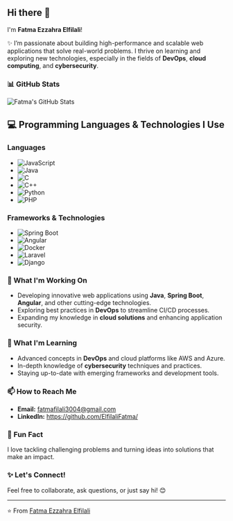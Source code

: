 ## Hi there 👋  

I'm **Fatma Ezzahra Elfilali**!  

✨ I’m passionate about building high-performance and scalable web applications that solve real-world problems. I thrive on learning and exploring new technologies, especially in the fields of **DevOps**, **cloud computing**, and **cybersecurity**.  
### 📊 GitHub Stats  

![Fatma's GitHub Stats](https://github-readme-stats.vercel.app/api?username=ElfilaliFatma&show_icons=true&theme=radical)  

## 💻 Programming Languages & Technologies I Use

### Languages
- ![JavaScript](https://img.shields.io/badge/JavaScript-F7DF1E?style=for-the-badge&logo=javascript&logoColor=white)
- ![Java](https://img.shields.io/badge/Java-007396?style=for-the-badge&logo=java&logoColor=white)
- ![C](https://img.shields.io/badge/C-A8B9CC?style=for-the-badge&logo=c&logoColor=white)
- ![C++](https://img.shields.io/badge/C++-00599C?style=for-the-badge&logo=cplusplus&logoColor=white)
- ![Python](https://img.shields.io/badge/Python-3776AB?style=for-the-badge&logo=python&logoColor=white)
- ![PHP](https://img.shields.io/badge/PHP-777BB4?style=for-the-badge&logo=php&logoColor=white)

### Frameworks & Technologies
- ![Spring Boot](https://img.shields.io/badge/Spring%20Boot-6DB33F?style=for-the-badge&logo=springboot&logoColor=white)
- ![Angular](https://img.shields.io/badge/Angular-DD0031?style=for-the-badge&logo=angular&logoColor=white)
- ![Docker](https://img.shields.io/badge/Docker-2496ED?style=for-the-badge&logo=docker&logoColor=white)
- ![Laravel](https://img.shields.io/badge/Laravel-FF2D20?style=for-the-badge&logo=laravel&logoColor=white)
- ![Django](https://img.shields.io/badge/Django-092E20?style=for-the-badge&logo=django&logoColor=white)


### 🔭 What I'm Working On  
- Developing innovative web applications using **Java**, **Spring Boot**, **Angular**, and other cutting-edge technologies.  
- Exploring best practices in **DevOps** to streamline CI/CD processes.  
- Expanding my knowledge in **cloud solutions** and enhancing application security.  

### 🌱 What I'm Learning  
- Advanced concepts in **DevOps** and cloud platforms like AWS and Azure.  
- In-depth knowledge of **cybersecurity** techniques and practices.  
- Staying up-to-date with emerging frameworks and development tools.  

### 📫 How to Reach Me  
- **Email:** fatmafilali3004@gmail.com 
- **LinkedIn:** https://github.com/ElfilaliFatma/

### 💬 Fun Fact  
I love tackling challenging problems and turning ideas into solutions that make an impact.  

### ✨ Let's Connect!  
Feel free to collaborate, ask questions, or just say hi! 😊  

---
⭐️ From [Fatma Ezzahra Elfilali](https://github.com/ElfilaliFatma)  
